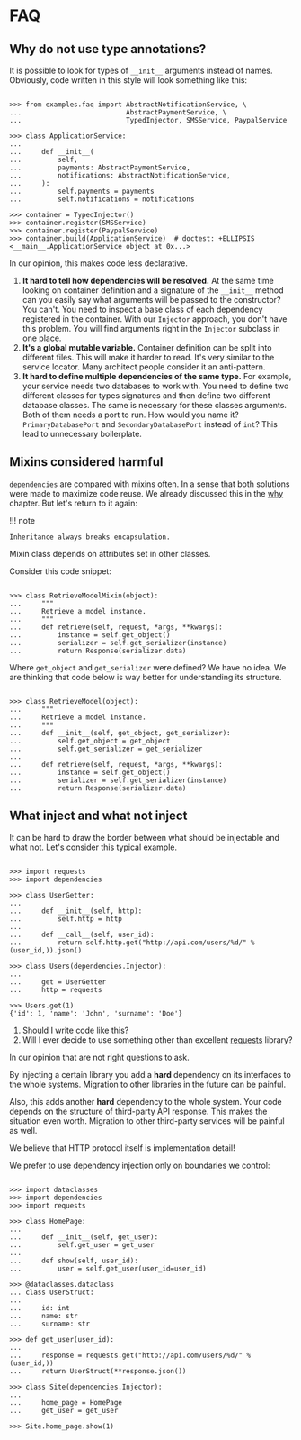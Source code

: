 # FAQ

## Why do not use type annotations?

It is possible to look for types of `__init__` arguments instead of
names. Obviously, code written in this style will look something like
this:

```pycon

>>> from examples.faq import AbstractNotificationService, \
...                          AbstractPaymentService, \
...                          TypedInjector, SMSService, PaypalService

>>> class ApplicationService:
...
...     def __init__(
...         self,
...         payments: AbstractPaymentService,
...         notifications: AbstractNotificationService,
...     ):
...         self.payments = payments
...         self.notifications = notifications

>>> container = TypedInjector()
>>> container.register(SMSService)
>>> container.register(PaypalService)
>>> container.build(ApplicationService)  # doctest: +ELLIPSIS
<__main__.ApplicationService object at 0x...>

```

In our opinion, this makes code less declarative.

1. **It hard to tell how dependencies will be resolved.** At the same
   time looking on container definition and a signature of the
   `__init__` method can you easily say what arguments will be passed
   to the constructor? You can't. You need to inspect a base class of
   each dependency registered in the container. With our `Injector`
   approach, you don't have this problem. You will find arguments
   right in the `Injector` subclass in one place.
2. **It's a global mutable variable.** Container definition can be
   split into different files. This will make it harder to read. It's
   very similar to the service locator. Many architect people consider
   it an anti-pattern.
3. **It hard to define multiple dependencies of the same type.** For
   example, your service needs two databases to work with. You need to
   define two different classes for types signatures and then define
   two different database classes. The same is necessary for these
   classes arguments. Both of them needs a port to run. How would you
   name it? `PrimaryDatabasePort` and `SecondaryDatabasePort` instead
   of `int`? This lead to unnecessary boilerplate.

## Mixins considered harmful

`dependencies` are compared with mixins often. In a sense that both
solutions were made to maximize code reuse. We already discussed this in
the [why](why.md#mixins) chapter. But let's return to it again:

!!! note

    Inheritance always breaks encapsulation.

Mixin class depends on attributes set in other classes.

Consider this code snippet:

```pycon

>>> class RetrieveModelMixin(object):
...     """
...     Retrieve a model instance.
...     """
...     def retrieve(self, request, *args, **kwargs):
...         instance = self.get_object()
...         serializer = self.get_serializer(instance)
...         return Response(serializer.data)

```

Where `get_object` and `get_serializer` were defined? We have no idea.
We are thinking that code below is way better for understanding its
structure.

```pycon

>>> class RetrieveModel(object):
...     """
...     Retrieve a model instance.
...     """
...     def __init__(self, get_object, get_serializer):
...         self.get_object = get_object
...         self.get_serializer = get_serializer
...
...     def retrieve(self, request, *args, **kwargs):
...         instance = self.get_object()
...         serializer = self.get_serializer(instance)
...         return Response(serializer.data)

```

## What inject and what not inject

It can be hard to draw the border between what should be injectable and
what not. Let's consider this typical example.

```pycon

>>> import requests
>>> import dependencies

>>> class UserGetter:
...
...     def __init__(self, http):
...         self.http = http
...
...     def __call__(self, user_id):
...         return self.http.get("http://api.com/users/%d/" % (user_id,)).json()

>>> class Users(dependencies.Injector):
...
...     get = UserGetter
...     http = requests

>>> Users.get(1)
{'id': 1, 'name': 'John', 'surname': 'Doe'}

```

1. Should I write code like this?
2. Will I ever decide to use something other than excellent
   [requests](http://docs.python-requests.org/) library?

In our opinion that are not right questions to ask.

By injecting a certain library you add a **hard** dependency on its
interfaces to the whole systems. Migration to other libraries in the
future can be painful.

Also, this adds another **hard** dependency to the whole system. Your
code depends on the structure of third-party API response. This makes
the situation even worth. Migration to other third-party services will
be painful as well.

We believe that HTTP protocol itself is implementation detail!

We prefer to use dependency injection only on boundaries we control:

```pycon

>>> import dataclasses
>>> import dependencies
>>> import requests

>>> class HomePage:
...
...     def __init__(self, get_user):
...         self.get_user = get_user
...
...     def show(self, user_id):
...         user = self.get_user(user_id=user_id)

>>> @dataclasses.dataclass
... class UserStruct:
...
...     id: int
...     name: str
...     surname: str

>>> def get_user(user_id):
...
...     response = requests.get("http://api.com/users/%d/" % (user_id,))
...     return UserStruct(**response.json())

>>> class Site(dependencies.Injector):
...
...     home_page = HomePage
...     get_user = get_user

>>> Site.home_page.show(1)

```
